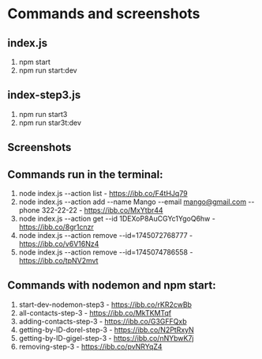 # Commands and screenshots
## index.js
  1. npm start
  2. npm run start:dev
## index-step3.js
  1. npm run start3
  2. npm run star3t:dev
## Screenshots
## Commands run in the terminal:
1. node index.js --action list  -  https://ibb.co/F4tHJq79
2. node index.js --action add --name Mango --email mango@gmail.com --phone 322-22-22  -  https://ibb.co/MxYtbr44
3. node index.js --action get --id 1DEXoP8AuCGYc1YgoQ6hw - https://ibb.co/8gr1cnzr
4. node index.js --action remove --id=1745072768777  -  https://ibb.co/v6V16Nz4
5. node index.js --action remove --id=1745074786558  -  https://ibb.co/tpNV2mvt
## Commands with nodemon and npm start:
1. start-dev-nodemon-step3  -  https://ibb.co/rKR2cwBb
2. all-contacts-step-3  -  https://ibb.co/MkTKMTqf
3. adding-contacts-step-3  -  https://ibb.co/G3GFFQxb
4. getting-by-ID-dorel-step-3  -  https://ibb.co/N2PtRxyN
5. getting-by-ID-gigel-step-3  -  https://ibb.co/nNYbwK7j
6. removing-step-3  -  https://ibb.co/pvNRYqZ4
